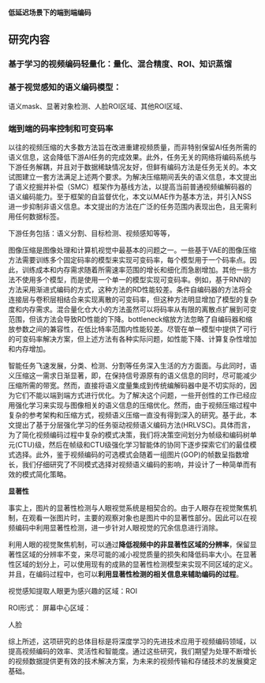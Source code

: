 **低延迟场景下的端到端编码**

## 研究内容



### 基于学习的视频编码轻量化：量化、混合精度、ROI、知识蒸馏





### 基于视觉感知的语义编码模型：

语义mask、显著对象检测、人脸ROI区域、其他ROI区域、



### 端到端的码率控制和可变码率



以往的视频压缩的大多数方法旨在改进重建视频质量，而非特别保留AI任务所需的语义信息，这会降低下游AI任务的完成效果。此外，任务无关的网络将编码系统与下游任务解耦，并且对于数据稀缺情况友好，但鲜有编码方法是任务无关的。本文试图建立一套方法满足上述两个要求。为解决压缩期间丢失的语义信息，本文提出了语义挖掘并补偿（SMC）框架作为基线方法，以提高当前普通视频编解码器的语义编码能力。至于框架的自监督优化，本文以MAE作为基本方法，并引入NSS进一步抑制非语义信息。本文提出的方法在广泛的任务范围内表现出色，且无需利用任何数据标签。



下游任务包括：语义分割、目标检测、视频感知等等，







图像压缩是图像处理和计算机视觉中最基本的问题之一。一些基于VAE的图像压缩方法需要训练多个固定码率的模型来实现可变码率，每个模型用于一个码率点。因此，训练成本和内存需求随着所需速率范围的增长和细化而急剧增加。其他一些方法不使用多个模型，而是使用一个单一的模型实现可变码率。例如，基于RNN的方法采用渐进式编码的方式，这种方法的RD性能较差。条件自编码器的方法将全连接层与卷积层相结合来实现离散的可变码率，但这种方法明显增加了模型的复杂度和内存需求。混合量化仓大小的方法虽然可以将码率从有限的离散点扩展到可变范围，但该方法会导致RD性能的下降。bottleneck缩放方法忽略了自编码器和缩放参数之间的兼容性，在低比特率范围内性能较差。尽管在单一模型中提供了可行的可变码率解决方案，但上述方法有各种实际问题，如性能下降、计算复杂性增加和内存增加。





智能任务飞速发展，分类、检测、分割等任务深入生活的方方面面。与此同时，语义压缩这一需求日渐显著，即，在保持信号源原有的语义信息的同时，尽可能减少压缩所需的带宽。然而，直接将语义度量集成到传统编解码器中是不切实际的，因为它们不能以端到端方式进行优化。为了解决这个问题，一些开创性的工作已经应用强化学习来实现与图像相关的语义信息的压缩优化。然而，由于视频压缩过程中复杂的参考架构和压缩方式，视频语义压缩一直没有得到深入的研究。基于此，本文提出了基于分层强化学习的任务驱动视频语义编码方法(HRLVSC)。具体而言，为了简化视频编码过程中复杂的模式决策，我们将决策空间划分为帧级和编码树单元(CTU)级，然后在帧级和CTU级强化学习智能体的协同下逐步探索它们的最佳模式选择。此外，鉴于视频编码的可选模式会随着一组图片(GOP)的帧数呈指数增长，我们仔细研究了不同模式选择对视频语义编码的影响，并设计了一种简单而有效的模式简化策略。



**显著性**

事实上，图片的显著性检测与人眼视觉系统是相契合的。由于人眼存在视觉聚焦机制，在观看一张图片时，主要的观察对象也是图片中的显著性部分。因此可以在视频编码中利用显著性检测，进一步针对人眼视觉的冗余信息进行消除。

利用人眼的视觉聚焦机制，可以通过**降低视频中的非显著性区域的分辨率**，保留显著性区域的分辨率不变，来尽可能的减小视觉质量的损失和降低码率大小。在显著性区域的划分上，可以使用现有的成熟的显著性检测模型来实现不同区域的定义。并且，在编码过程中，也可以**利用显著性检测的相关信息来辅助编码的过程**。

视觉感知提取人眼更为感兴趣的区域：ROI

ROI形式：
屏幕中心区域：

人脸





综上所述，这项研究的总体目标是将深度学习的先进技术应用于视频编码领域，以提高视频编码的效率、灵活性和智能度。通过这些研究，我们期望为处理不断增长的视频数据提供更有效的技术解决方案，为未来的视频传输和存储技术的发展奠定基础。
